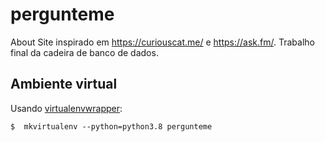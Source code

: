 # pergunteme

About Site inspirado em https://curiouscat.me/ e https://ask.fm/. Trabalho final da cadeira de banco de dados.

## Ambiente virtual

Usando [virtualenvwrapper](https://virtualenvwrapper.readthedocs.io/en/latest/):

```shell
$  mkvirtualenv --python=python3.8 pergunteme
```
